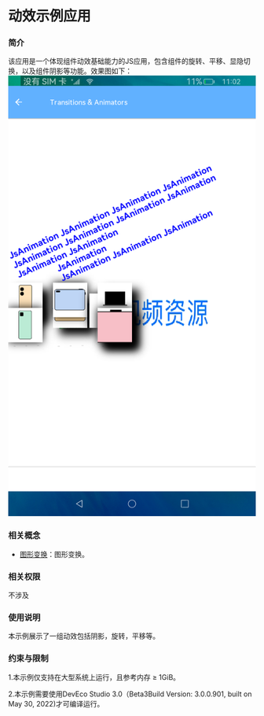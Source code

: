 # 动效示例应用

### 简介

该应用是一个体现组件动效基础能力的JS应用，包含组件的旋转、平移、显隐切换，以及组件阴影等功能。效果图如下：
![](screenshots/device/animation.png)

### 相关概念

- [图形变换](https://gitee.com/openharmony/docs/blob/master/zh-cn/application-dev/reference/arkui-ts/ts-universal-attributes-transformation.md)：图形变换。

### 相关权限

不涉及

### 使用说明

本示例展示了一组动效包括阴影，旋转，平移等。

### 约束与限制

1.本示例仅支持在大型系统上运行，且参考内存 ≥ 1GiB。

2.本示例需要使用DevEco Studio 3.0（Beta3Build Version: 3.0.0.901, built on May 30, 2022)才可编译运行。